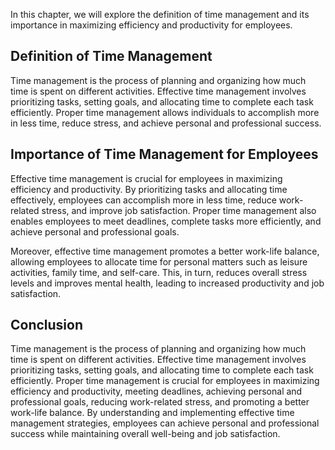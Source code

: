 
In this chapter, we will explore the definition of time management and its importance in maximizing efficiency and productivity for employees.

Definition of Time Management
-----------------------------

Time management is the process of planning and organizing how much time is spent on different activities. Effective time management involves prioritizing tasks, setting goals, and allocating time to complete each task efficiently. Proper time management allows individuals to accomplish more in less time, reduce stress, and achieve personal and professional success.

Importance of Time Management for Employees
-------------------------------------------

Effective time management is crucial for employees in maximizing efficiency and productivity. By prioritizing tasks and allocating time effectively, employees can accomplish more in less time, reduce work-related stress, and improve job satisfaction. Proper time management also enables employees to meet deadlines, complete tasks more efficiently, and achieve personal and professional goals.

Moreover, effective time management promotes a better work-life balance, allowing employees to allocate time for personal matters such as leisure activities, family time, and self-care. This, in turn, reduces overall stress levels and improves mental health, leading to increased productivity and job satisfaction.

Conclusion
----------

Time management is the process of planning and organizing how much time is spent on different activities. Effective time management involves prioritizing tasks, setting goals, and allocating time to complete each task efficiently. Proper time management is crucial for employees in maximizing efficiency and productivity, meeting deadlines, achieving personal and professional goals, reducing work-related stress, and promoting a better work-life balance. By understanding and implementing effective time management strategies, employees can achieve personal and professional success while maintaining overall well-being and job satisfaction.

